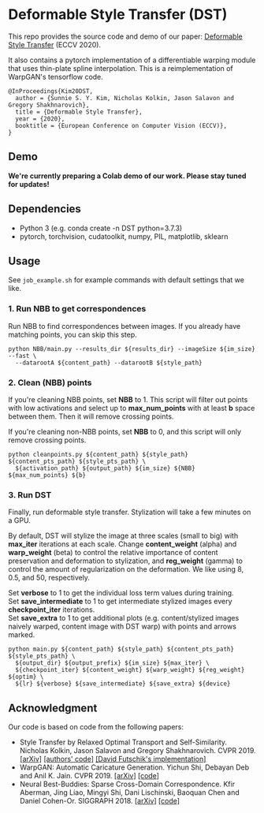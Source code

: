 # Deformable Style Transfer (DST)

This repo provides the source code and demo of our paper: [Deformable Style Transfer](https://arxiv.org/abs/2003.11038) (ECCV 2020).

It also contains a pytorch implementation of a differentiable warping module that uses thin-plate spline interpolation. This is a reimplementation of WarpGAN's tensorflow code.

```
@InProceedings{Kim20DST,
  author = {Sunnie S. Y. Kim, Nicholas Kolkin, Jason Salavon and Gregory Shakhnarovich},
  title = {Deformable Style Transfer},
  year = {2020},  
  booktitle = {European Conference on Computer Vision (ECCV)},  
}
```

## Demo

**We're currently preparing a Colab demo of our work. Please stay tuned for updates!**


## Dependencies

- Python 3 (e.g. conda create -n DST python=3.7.3)
- pytorch, torchvision, cudatoolkit, numpy, PIL, matplotlib, sklearn

## Usage

See ```job_example.sh``` for example commands with default settings that we like.


### 1. Run NBB to get correspondences
Run NBB to find correspondences between images. If you already have matching points, you can skip this step.  
```
python NBB/main.py --results_dir ${results_dir} --imageSize ${im_size} --fast \
  --datarootA ${content_path} --datarootB ${style_path}
```

### 2. Clean (NBB) points
If you're cleaning NBB points, set **NBB** to 1. This script will filter out points with low activations and select up to **max_num_points** with at least **b** space between them. Then it will remove crossing points.

If you're cleaning non-NBB points, set **NBB** to 0, and this script will only remove crossing points. 
```
python cleanpoints.py ${content_path} ${style_path} ${content_pts_path} ${style_pts_path} \
  ${activation_path} ${output_path} ${im_size} ${NBB} ${max_num_points} ${b}
```

### 3. Run DST

Finally, run deformable style transfer. Stylization will take a few minutes on a GPU.

By default, DST will stylize the image at three scales (small to big) with **max_iter** iterations at each scale. Change **content_weight** (alpha) and **warp_weight** (beta) to control the relative importance of content preservation and deformation to stylization, and **reg_weight** (gamma) to control the amount of regularization on the deformation. We like using 8, 0.5, and 50, respectively.

Set **verbose** to 1 to get the individual loss term values during training.  
Set **save_intermediate** to 1 to get intermediate stylized images every **checkpoint_iter** iterations.  
Set **save_extra** to 1 to get additional plots (e.g. content/stylized images naively warped, content image with DST warp) with points and arrows marked.
```
python main.py ${content_path} ${style_path} ${content_pts_path} ${style_pts_path} \
  ${output_dir} ${output_prefix} ${im_size} ${max_iter} \
  ${checkpoint_iter} ${content_weight} ${warp_weight} ${reg_weight} ${optim} \
  ${lr} ${verbose} ${save_intermediate} ${save_extra} ${device}
```

## Acknowledgment
Our code is based on code from the following papers:
- Style Transfer by Relaxed Optimal Transport and Self-Similarity. Nicholas Kolkin, Jason Salavon and Gregory Shakhnarovich. CVPR 2019. [[arXiv]](https://arxiv.org/abs/1904.12785) [[authors' code]](https://github.com/nkolkin13/STROTSS) [[David Futschik's implementation]](https://github.com/futscdav/strotss)
- WarpGAN: Automatic Caricature Generation. Yichun Shi, Debayan Deb and Anil K. Jain. CVPR 2019. [[arXiv]](https://arxiv.org/abs/1811.10100) [[code]](https://github.com/seasonSH/WarpGAN)
- Neural Best-Buddies: Sparse Cross-Domain Correspondence. Kfir Aberman, Jing Liao, Mingyi Shi, Dani Lischinski, Baoquan Chen and Daniel Cohen-Or. SIGGRAPH 2018. [[arXiv]](https://arxiv.org/abs/1805.04140) [[code]](https://github.com/kfiraberman/neural_best_buddies)
